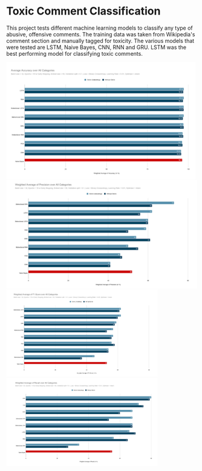 <h1>Toxic Comment Classification</h1>

This project tests different machine learning models to classify any type of abusive, offensive comments. The training data was taken from Wikipedia's comment section and manually tagged for toxicity. The various models that were tested are LSTM, Naive Bayes, CNN, RNN and GRU. LSTM was the best performing model for classifying toxic comments.

<img src="https://github.com/nour-habib/toxic-comments-public/blob/main/images/accuracy.png" width="500">
<img src="https://github.com/nour-habib/toxic-comments-public/blob/main/images/f1.png" width="600">
<img src="https://github.com/nour-habib/toxic-comments-public/blob/main/images/percision.png" width="400">
<img src="https://github.com/nour-habib/toxic-comments-public/blob/main/images/recall.png" width="400">
